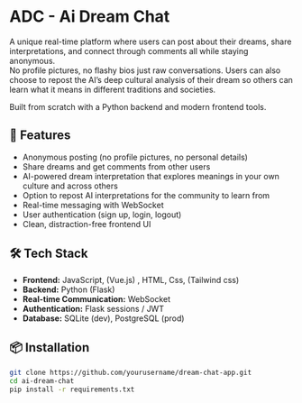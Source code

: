 # ADC - Ai Dream Chat

A unique real-time platform where users can post about their dreams, share interpretations, and connect through comments  all while staying anonymous.  
No profile pictures, no flashy bios just raw conversations. Users can also choose to repost the AI’s deep cultural analysis of their dream so others can learn what it means in different traditions and societies.  

Built from scratch with a Python backend and modern frontend tools.  

## 🚀 Features
- Anonymous posting (no profile pictures, no personal details)
- Share dreams and get comments from other users
- AI-powered dream interpretation that explores meanings in your own culture and across others
- Option to repost AI interpretations for the community to learn from
- Real-time messaging with WebSocket
- User authentication (sign up, login, logout)
- Clean, distraction-free frontend UI  

## 🛠 Tech Stack
- **Frontend:** JavaScript, (Vue.js) , HTML, Css, (Tailwind css)  
- **Backend:** Python (Flask)  
- **Real-time Communication:** WebSocket  
- **Authentication:** Flask sessions / JWT  
- **Database:** SQLite (dev), PostgreSQL (prod)  

## 📦 Installation
```bash
git clone https://github.com/yourusername/dream-chat-app.git
cd ai-dream-chat
pip install -r requirements.txt

